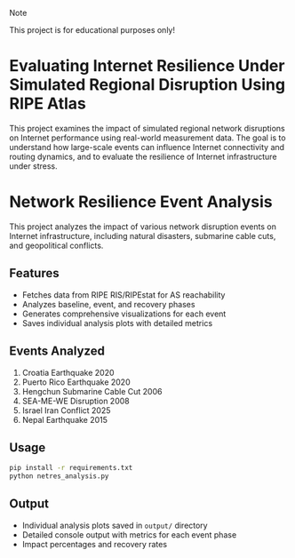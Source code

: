 > [!NOTE]
> This project is for educational purposes only!

# Evaluating Internet Resilience Under Simulated Regional Disruption Using RIPE Atlas

This project examines the impact of simulated regional network disruptions on Internet performance using real-world measurement data. The goal is to understand how large-scale events can influence Internet connectivity and routing dynamics, and to evaluate the resilience of Internet infrastructure under stress.

# Network Resilience Event Analysis

This project analyzes the impact of various network disruption events on Internet infrastructure, including natural disasters, submarine cable cuts, and geopolitical conflicts.

## Features

- Fetches data from RIPE RIS/RIPEstat for AS reachability
- Analyzes baseline, event, and recovery phases
- Generates comprehensive visualizations for each event
- Saves individual analysis plots with detailed metrics

## Events Analyzed

1. Croatia Earthquake 2020
2. Puerto Rico Earthquake 2020  
3. Hengchun Submarine Cable Cut 2006
4. SEA-ME-WE Disruption 2008
5. Israel Iran Conflict 2025
6. Nepal Earthquake 2015

## Usage

```bash
pip install -r requirements.txt
python netres_analysis.py
```

## Output

- Individual analysis plots saved in `output/` directory
- Detailed console output with metrics for each event phase
- Impact percentages and recovery rates


